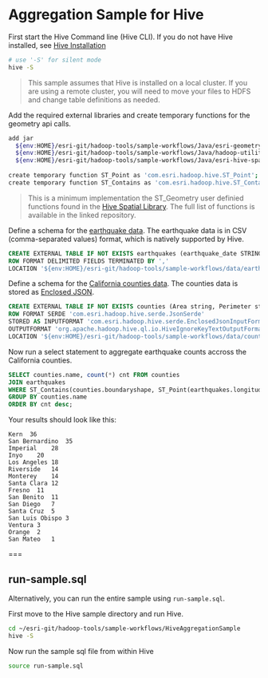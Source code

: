 # Aggregation Sample for Hive

First start the Hive Command line (Hive CLI).  If you do not have Hive installed, see [Hive Installation](https://cwiki.apache.org/Hive/adminmanual-installation.html)

```bash
# use '-S' for silent mode
hive -S
```

> This sample assumes that Hive is installed on a local cluster.  If you are using a remote cluster, you will need to move your files to HDFS and change table definitions as needed.

Add the required external libraries and create temporary functions for the geometry api calls.
```bash
add jar
  ${env:HOME}/esri-git/hadoop-tools/sample-workflows/Java/esri-geometry-api.jar
  ${env:HOME}/esri-git/hadoop-tools/sample-workflows/Java/hadoop-utilities.jar
  ${env:HOME}/esri-git/hadoop-tools/sample-workflows/Java/esri-hive-spatial.jar;
  
create temporary function ST_Point as 'com.esri.hadoop.hive.ST_Point';
create temporary function ST_Contains as 'com.esri.hadoop.hive.ST_Contains';
```

> This is a minimum implementation the ST_Geometry user definied functions found in the [Hive Spatial Library](https://github.com/ArcGIS/hive-spatial).  The full list of functions is available in the linked repository.

Define a schema for the [earthquake data](https://github.com/Esri/hadoop-tools/tree/master/sample-workflows/data/earthquake-data).  The earthquake data is in CSV (comma-separated values) format, which is natively supported by Hive.

```sql
CREATE EXTERNAL TABLE IF NOT EXISTS earthquakes (earthquake_date STRING, latitude DOUBLE, longitude DOUBLE, magnitude DOUBLE)
ROW FORMAT DELIMITED FIELDS TERMINATED BY ','
LOCATION '${env:HOME}/esri-git/hadoop-tools/sample-workflows/data/earthquake-data';
```

Define a schema for the [California counties data](https://github.com/Esri/hadoop-tools/tree/master/sample-workflows/data/counties-data).  The counties data is stored as [Enclosed JSON](https://github.com/Esri/hadoop-tools/wiki/JSON-Formats).  

```sql
CREATE EXTERNAL TABLE IF NOT EXISTS counties (Area string, Perimeter string, State string, County string, Name string, BoundaryShape binary)                                         
ROW FORMAT SERDE 'com.esri.hadoop.hive.serde.JsonSerde'              
STORED AS INPUTFORMAT 'com.esri.hadoop.hive.serde.EnclosedJsonInputFormat'
OUTPUTFORMAT 'org.apache.hadoop.hive.ql.io.HiveIgnoreKeyTextOutputFormat'
LOCATION '${env:HOME}/esri-git/hadoop-tools/sample-workflows/data/counties-data'; 
```

Now run a select statement to aggregate earthquake counts accross the California counties.

```sql
SELECT counties.name, count(*) cnt FROM counties
JOIN earthquakes
WHERE ST_Contains(counties.boundaryshape, ST_Point(earthquakes.longitude, earthquakes.latitude))
GROUP BY counties.name
ORDER BY cnt desc;
```

Your results should look like this:

```
Kern  36
San Bernardino	35
Imperial	28
Inyo	20
Los Angeles	18
Riverside	14
Monterey	14
Santa Clara	12
Fresno	11
San Benito	11
San Diego	7
Santa Cruz	5
San Luis Obispo	3
Ventura	3
Orange	2
San Mateo	1
```

===

## run-sample.sql

Alternatively, you can run the entire sample using `run-sample.sql`.

First move to the Hive sample directory and run Hive.

```bash
cd ~/esri-git/hadoop-tools/sample-workflows/HiveAggregationSample
hive -S
```

Now run the sample sql file from within Hive

```bash
source run-sample.sql
```
